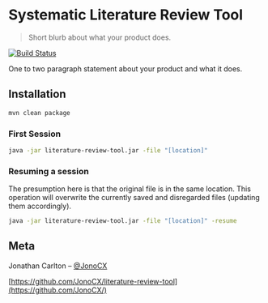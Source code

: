 # Systematic Literature Review Tool
> Short blurb about what your product does.

[![Build Status](https://travis-ci.org/JonoCX/literature-review-tool.svg?branch=master)](https://travis-ci.org/JonoCX/literature-review-tool)

One to two paragraph statement about your product and what it does.

## Installation

```sh
mvn clean package
```

### First Session
```sh
java -jar literature-review-tool.jar -file "[location]"
```

### Resuming a session
The presumption here is that the original file is in the same location. This operation will overwrite the currently saved
and disregarded files (updating them accordingly).
```sh
java -jar literature-review-tool.jar -file "[location]" -resume
```

## Meta

Jonathan Carlton – [@JonoCX](https://twitter.com/JonoCX)

[https://github.com/JonoCX/literature-review-tool](https://github.com/JonoCX/)

